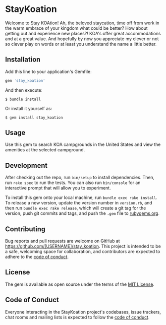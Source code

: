 # StayKoation

Welcome to Stay KOAtion! Ah, the beloved staycation, time off from work in the warm embrace of your kingdom what could be better? How about getting out and experience new places?! KOA's offer great accommodations and at a great value. And hopefully by now you appreciate my clever or not so clever play on words or at least you understand the name a little better. 

## Installation

Add this line to your application's Gemfile:

```ruby
gem 'stay_koation'
```

And then execute:

    $ bundle install

Or install it yourself as:

    $ gem install stay_koation

## Usage

Use this gem to search KOA campgrounds in the United States and view the amenities at the selected campground.

## Development

After checking out the repo, run `bin/setup` to install dependencies. Then, run `rake spec` to run the tests. You can also run `bin/console` for an interactive prompt that will allow you to experiment.

To install this gem onto your local machine, run `bundle exec rake install`. To release a new version, update the version number in `version.rb`, and then run `bundle exec rake release`, which will create a git tag for the version, push git commits and tags, and push the `.gem` file to [rubygems.org](https://rubygems.org).

## Contributing

Bug reports and pull requests are welcome on GitHub at https://github.com/[USERNAME]/stay_koation. This project is intended to be a safe, welcoming space for collaboration, and contributors are expected to adhere to the [code of conduct](https://github.com/[USERNAME]/stay_koation/blob/master/CODE_OF_CONDUCT.md).


## License

The gem is available as open source under the terms of the [MIT License](https://opensource.org/licenses/MIT).

## Code of Conduct

Everyone interacting in the StayKoation project's codebases, issue trackers, chat rooms and mailing lists is expected to follow the [code of conduct](https://github.com/[USERNAME]/stay_koation/blob/master/CODE_OF_CONDUCT.md).
